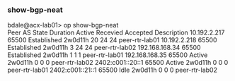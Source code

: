 ### show-bgp-neat

bdale@acx-lab01> op show-bgp-neat    
Peer                AS             State       Duration  Active    Recevied  Accepted  Description
10.192.2.217        65500          Established 2w0d11h   20        24        24        peer-rtr-lab01
10.192.2.218        65500          Established 2w0d11h   3         24        24        peer-rtr-lab02
192.168.168.34      65500          Established 2w0d11h   1         1         1         peer-rtr-lab01
192.168.168.35      65500          Active      2w0d11h   0         0         0         peer-rtr-lab02
2402:c001::20::1    65500          Active      2w0d11h   0         0         0         peer-rtr-lab01
2402:c001::21::1    65500          Idle        2w0d11h   0         0         0         peer-rtr-lab02
